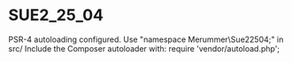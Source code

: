 # SUE2_25_04

PSR-4 autoloading configured. Use "namespace Merummer\Sue22504;" in src/
Include the Composer autoloader with: require 'vendor/autoload.php';

